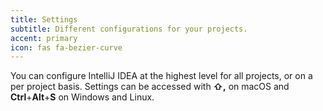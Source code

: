 ```yaml
---
title: Settings
subtitle: Different configurations for your projects.
accent: primary
icon: fas fa-bezier-curve
---
```


You can configure IntelliJ IDEA at the highest level for all projects, or on a per project basis. Settings can be accessed with **⇧,** on macOS and  **Ctrl**+**Alt**+**S** on Windows and Linux. 